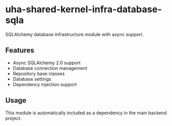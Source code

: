 # uha-shared-kernel-infra-database-sqla

SQLAlchemy database infrastructure module with async support.

## Features

- Async SQLAlchemy 2.0 support
- Database connection management
- Repository base classes
- Database settings
- Dependency injection support

## Usage

This module is automatically included as a dependency in the main backend project.
